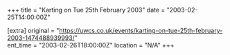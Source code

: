 +++
title = "Karting on Tue 25th February 2003"
date = "2003-02-25T14:00:00Z"

[extra]
original = "https://uwcs.co.uk/events/karting-on-tue-25th-february-2003-1474488939993/"    
ent_time = "2003-02-26T18:00:00Z"
location = "N/A"
+++



